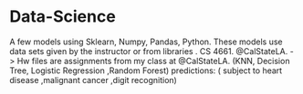 # Data-Science
A few models using Sklearn, Numpy, Pandas, Python.
These models use data sets given by the instructor or from libraries . CS 4661. @CalStateLA.
-> Hw files are assignments from my class at @CalStateLA.
(KNN, Decision Tree, Logistic Regression ,Random Forest)
predictions: ( subject to heart disease ,malignant cancer ,digit recognition)
